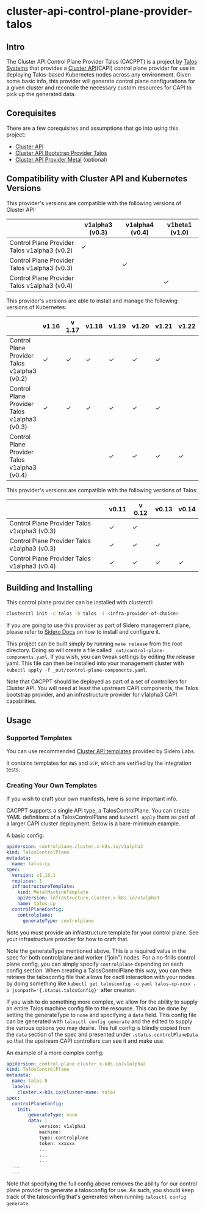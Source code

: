 # cluster-api-control-plane-provider-talos

## Intro

The Cluster API Control Plane Provider Talos (CACPPT) is a project by [Talos Systems](https://www.talos-systems.com/) that provides a [Cluster API](https://github.com/kubernetes-sigs/cluster-api)(CAPI) control plane provider for use in deploying Talos-based Kubernetes nodes across any environment.
Given some basic info, this provider will generate control plane configurations for a given cluster and reconcile the necessary custom resources for CAPI to pick up the generated data.

## Corequisites

There are a few corequisites and assumptions that go into using this project:

- [Cluster API](https://github.com/kubernetes-sigs/cluster-api)
- [Cluster API Bootstrap Provider Talos](https://github.com/talos-systems/cluster-api-bootstrap-provider-talos)
- [Cluster API Provider Metal](https://github.com/talos-systems/cluster-api-provider-metal) (optional)

## Compatibility with Cluster API and Kubernetes Versions

This provider's versions are compatible with the following versions of Cluster API:

|                                              | v1alpha3 (v0.3) | v1alpha4 (v0.4) | v1beta1 (v1.0) |
| -------------------------------------------- | --------------- | --------------- | -------------- |
| Control Plane Provider Talos v1alpha3 (v0.2) | ✓               |                 |                |
| Control Plane Provider Talos v1alpha3 (v0.3) |                 | ✓               |                |
| Control Plane Provider Talos v1alpha3 (v0.4) |                 |                 | ✓              |


This provider's versions are able to install and manage the following versions of Kubernetes:

|                                              | v1.16 | v 1.17 | v1.18 | v1.19 | v1.20 | v1.21 | v1.22 |
| -------------------------------------------  | ----- | ------ | ----- | ----- | ----- | ----- | ----- |
| Control Plane Provider Talos v1alpha3 (v0.2) | ✓     | ✓      | ✓     | ✓     | ✓     | ✓     |       |
| Control Plane Provider Talos v1alpha3 (v0.3) | ✓     | ✓      | ✓     | ✓     | ✓     | ✓     |       |
| Control Plane Provider Talos v1alpha3 (v0.4) |       |        |       | ✓     | ✓     | ✓     | ✓     |

This provider's versions are compatible with the following versions of Talos:

|                                              | v0.11 | v 0.12 | v0.13 | v0.14 |
| -------------------------------------------- | ----- | ------ | ----- | ----- |
| Control Plane Provider Talos v1alpha3 (v0.3) | ✓     | ✓      |       |       |
| Control Plane Provider Talos v1alpha3 (v0.3) | ✓     | ✓      | ✓     |       |
| Control Plane Provider Talos v1alpha3 (v0.4) | ✓     | ✓      | ✓     | ✓     |

## Building and Installing

This control plane provider can be installed with clusterctl:

```bash
clusterctl init -c talos -b talos -i <infra-provider-of-choice>
```

If you are going to use this provider as part of Sidero management plane, please refer to [Sidero Docs](https://www.sidero.dev/docs/v0.4/getting-started/install-clusterapi/)
on how to install and configure it.

This project can be built simply by running `make release` from the root directory.
Doing so will create a file called `_out/control-plane-components.yaml`.
If you wish, you can tweak settings by editing the release yaml.
This file can then be installed into your management cluster with `kubectl apply -f _out/control-plane-components.yaml`.

Note that CACPPT should be deployed as part of a set of controllers for Cluster API.
You will need at least the upstream CAPI components, the Talos bootstrap provider, and an infrastructure provider for v1alpha3 CAPI capabilities.

## Usage

### Supported Templates

You can use recommended [Cluster API templates](https://github.com/talos-systems/cluster-api-templates) provided by Sidero Labs.

It contains templates for `AWS` and `GCP`, which are verified by the integration tests.

### Creating Your Own Templates

If you wish to craft your own manifests, here is some important info.

CACPPT supports a single API type, a TalosControlPlane.
You can create YAML definitions of a TalosControlPlane and `kubectl apply` them as part of a larger CAPI cluster deployment.
Below is a bare-minimum example.

A basic config:

```yaml
apiVersion: controlplane.cluster.x-k8s.io/v1alpha3
kind: TalosControlPlane
metadata:
  name: talos-cp
spec:
  version: v1.18.1
  replicas: 1
  infrastructureTemplate:
    kind: MetalMachineTemplate
    apiVersion: infrastructure.cluster.x-k8s.io/v1alpha3
    name: talos-cp
  controlPlaneConfig:
    controlplane:
      generateType: controlplane
```

Note you must provide an infrastructure template for your control plane.
See your infrastructure provider for how to craft that.

Note the generateType mentioned above.
This is a required value in the spec for both controlplane and worker ("join") nodes.
For a no-frills control plane config, you can simply specify `controlplane` depending on each config section.
When creating a TalosControlPlane this way, you can then retrieve the talosconfig file that allows for osctl interaction with your nodes by doing something like `kubectl get talosconfig -o yaml talos-cp-xxxx -o jsonpath='{.status.talosConfig}'` after creation.

If you wish to do something more complex, we allow for the ability to supply an entire Talos machine config file to the resource.
This can be done by setting the generateType to `none` and specifying a `data` field.
This config file can be generated with `talosctl config generate` and the edited to supply the various options you may desire.
This full config is blindly copied from the `data` section of the spec and presented under `.status.controlPlaneData` so that the upstream CAPI controllers can see it and make use.

An example of a more complex config:

```yaml
apiVersion: control-plane.cluster.x-k8s.io/v1alpha2
kind: TalosControlPlane
metadata:
  name: talos-0
  labels:
    cluster.x-k8s.io/cluster-name: talos
spec:
  controlPlaneConfig:
    init:
        generateType: none
        data: |
            version: v1alpha1
            machine:
            type: controlplane
            token: xxxxxx
            ...
            ...
            ...
  ...
  ...
```

Note that specifying the full config above removes the ability for our control plane provider to generate a talosconfig for use.
As such, you should keep track of the talosconfig that's generated when running `talosctl config generate`.
